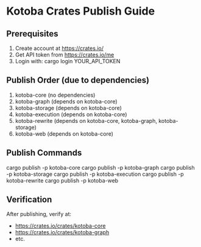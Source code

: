 # Kotoba Crates Publish Guide

## Prerequisites
1. Create account at https://crates.io/
2. Get API token from https://crates.io/me
3. Login with: cargo login YOUR_API_TOKEN

## Publish Order (due to dependencies)
1. kotoba-core (no dependencies)
2. kotoba-graph (depends on kotoba-core)
3. kotoba-storage (depends on kotoba-core)
4. kotoba-execution (depends on kotoba-core)
5. kotoba-rewrite (depends on kotoba-core, kotoba-graph, kotoba-storage)
6. kotoba-web (depends on kotoba-core)

## Publish Commands
cargo publish -p kotoba-core
cargo publish -p kotoba-graph
cargo publish -p kotoba-storage
cargo publish -p kotoba-execution
cargo publish -p kotoba-rewrite
cargo publish -p kotoba-web

## Verification
After publishing, verify at:
- https://crates.io/crates/kotoba-core
- https://crates.io/crates/kotoba-graph
- etc.

